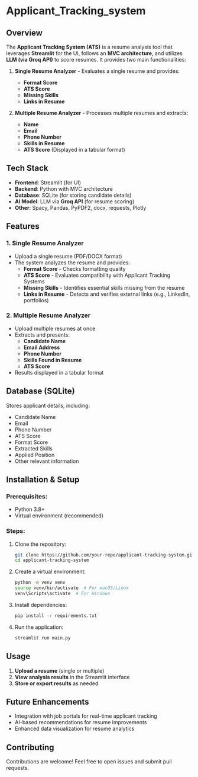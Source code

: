 # Applicant_Tracking_system

## Overview
The **Applicant Tracking System (ATS)** is a resume analysis tool that leverages **Streamlit** for the UI, follows an **MVC architecture**, and utilizes **LLM (via Groq API)** to score resumes. It provides two main functionalities:

1. **Single Resume Analyzer** - Evaluates a single resume and provides:
   - **Format Score**
   - **ATS Score**
   - **Missing Skills**
   - **Links in Resume**
   
2. **Multiple Resume Analyzer** - Processes multiple resumes and extracts:
   - **Name**
   - **Email**
   - **Phone Number**
   - **Skills in Resume**
   - **ATS Score** (Displayed in a tabular format)

## Tech Stack
- **Frontend**: Streamlit (for UI)
- **Backend**: Python with MVC architecture
- **Database**: SQLite (for storing candidate details)
- **AI Model**: LLM via **Groq API** (for resume scoring)
- **Other**: Spacy, Pandas, PyPDF2, docx, requests, Plotly

## Features
### 1. **Single Resume Analyzer**
- Upload a single resume (PDF/DOCX format)
- The system analyzes the resume and provides:
  - **Format Score** - Checks formatting quality
  - **ATS Score** - Evaluates compatibility with Applicant Tracking Systems
  - **Missing Skills** - Identifies essential skills missing from the resume
  - **Links in Resume** - Detects and verifies external links (e.g., LinkedIn, portfolios)

### 2. **Multiple Resume Analyzer**
- Upload multiple resumes at once
- Extracts and presents:
  - **Candidate Name**
  - **Email Address**
  - **Phone Number**
  - **Skills Found in Resume**
  - **ATS Score**
- Results displayed in a tabular format

## Database (SQLite)
Stores applicant details, including:
- Candidate Name
- Email
- Phone Number
- ATS Score
- Format Score
- Extracted Skills
- Applied Position
- Other relevant information

## Installation & Setup
### Prerequisites:
- Python 3.8+
- Virtual environment (recommended)

### Steps:
1. Clone the repository:
   ```sh
   git clone https://github.com/your-repo/applicant-tracking-system.git
   cd applicant-tracking-system
   ```
2. Create a virtual environment:
   ```sh
   python -m venv venv
   source venv/bin/activate  # For macOS/Linux
   venv\Scripts\activate  # For Windows
   ```
3. Install dependencies:
   ```sh
   pip install -r requirements.txt
   ```
4. Run the application:
   ```sh
   streamlit run main.py
   ```

## Usage
1. **Upload a resume** (single or multiple)
2. **View analysis results** in the Streamlit interface
3. **Store or export results** as needed

## Future Enhancements
- Integration with job portals for real-time applicant tracking
- AI-based recommendations for resume improvements
- Enhanced data visualization for resume analytics

## Contributing
Contributions are welcome! Feel free to open issues and submit pull requests.

